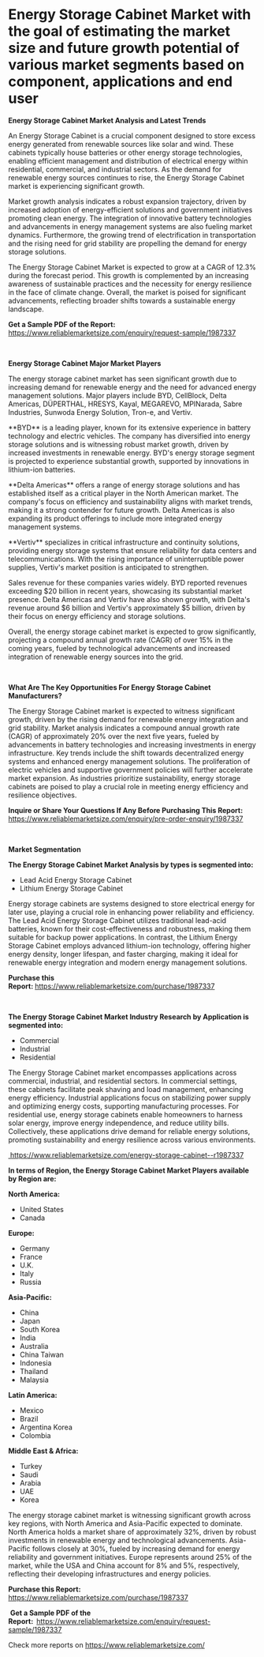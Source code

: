 <p><h1>Energy Storage Cabinet​ Market with the goal of estimating the market size and future growth potential of various market segments based on component, applications and end user</h1></p><p><strong>Energy Storage Cabinet​ Market Analysis and Latest Trends</strong></p>
<p><p>An Energy Storage Cabinet is a crucial component designed to store excess energy generated from renewable sources like solar and wind. These cabinets typically house batteries or other energy storage technologies, enabling efficient management and distribution of electrical energy within residential, commercial, and industrial sectors. As the demand for renewable energy sources continues to rise, the Energy Storage Cabinet market is experiencing significant growth.</p><p>Market growth analysis indicates a robust expansion trajectory, driven by increased adoption of energy-efficient solutions and government initiatives promoting clean energy. The integration of innovative battery technologies and advancements in energy management systems are also fueling market dynamics. Furthermore, the growing trend of electrification in transportation and the rising need for grid stability are propelling the demand for energy storage solutions.</p><p>The Energy Storage Cabinet Market is expected to grow at a CAGR of 12.3% during the forecast period. This growth is complemented by an increasing awareness of sustainable practices and the necessity for energy resilience in the face of climate change. Overall, the market is poised for significant advancements, reflecting broader shifts towards a sustainable energy landscape.</p></p>
<p><strong>Get a Sample PDF of the Report:&nbsp;</strong> <a href="https://www.reliablemarketsize.com/enquiry/request-sample/1987337?utm_campaign=3194&utm_medium=2&utm_source=Github&utm_content=ia&utm_term=28032025&utm_id=energy-storage-cabinet">https://www.reliablemarketsize.com/enquiry/request-sample/1987337</a></p>
<p>&nbsp;</p>
<p><strong>Energy Storage Cabinet​ Major Market Players</strong></p>
<p><p>The energy storage cabinet market has seen significant growth due to increasing demand for renewable energy and the need for advanced energy management solutions. Major players include BYD, CellBlock, Delta Americas, DÜPERTHAL, HRESYS, Kayal, MEGAREVO, MPINarada, Sabre Industries, Sunwoda Energy Solution, Tron-e, and Vertiv.</p><p>**BYD** is a leading player, known for its extensive experience in battery technology and electric vehicles. The company has diversified into energy storage solutions and is witnessing robust market growth, driven by increased investments in renewable energy. BYD's energy storage segment is projected to experience substantial growth, supported by innovations in lithium-ion batteries.</p><p>**Delta Americas** offers a range of energy storage solutions and has established itself as a critical player in the North American market. The company's focus on efficiency and sustainability aligns with market trends, making it a strong contender for future growth. Delta Americas is also expanding its product offerings to include more integrated energy management systems.</p><p>**Vertiv** specializes in critical infrastructure and continuity solutions, providing energy storage systems that ensure reliability for data centers and telecommunications. With the rising importance of uninterruptible power supplies, Vertiv's market position is anticipated to strengthen.</p><p>Sales revenue for these companies varies widely. BYD reported revenues exceeding $20 billion in recent years, showcasing its substantial market presence. Delta Americas and Vertiv have also shown growth, with Delta's revenue around $6 billion and Vertiv's approximately $5 billion, driven by their focus on energy efficiency and storage solutions.</p><p>Overall, the energy storage cabinet market is expected to grow significantly, projecting a compound annual growth rate (CAGR) of over 15% in the coming years, fueled by technological advancements and increased integration of renewable energy sources into the grid.</p></p>
<p>&nbsp;</p>
<p><strong>What Are The Key Opportunities For Energy Storage Cabinet​ Manufacturers?</strong></p>
<p><p>The Energy Storage Cabinet market is expected to witness significant growth, driven by the rising demand for renewable energy integration and grid stability. Market analysis indicates a compound annual growth rate (CAGR) of approximately 20% over the next five years, fueled by advancements in battery technologies and increasing investments in energy infrastructure. Key trends include the shift towards decentralized energy systems and enhanced energy management solutions. The proliferation of electric vehicles and supportive government policies will further accelerate market expansion. As industries prioritize sustainability, energy storage cabinets are poised to play a crucial role in meeting energy efficiency and resilience objectives.</p></p>
<p><strong>Inquire or Share Your Questions If Any Before Purchasing This Report:</strong> <a href="https://www.reliablemarketsize.com/enquiry/pre-order-enquiry/1987337?utm_campaign=3194&utm_medium=2&utm_source=Github&utm_content=ia&utm_term=28032025&utm_id=energy-storage-cabinet">https://www.reliablemarketsize.com/enquiry/pre-order-enquiry/1987337</a></p>
<p>&nbsp;</p>
<p><strong>Market Segmentation</strong></p>
<p><strong>The Energy Storage Cabinet​ Market Analysis by types is segmented into:</strong></p>
<p><ul><li>Lead Acid Energy Storage Cabinet​</li><li>Lithium Energy Storage Cabinet​</li></ul></p>
<p><p>Energy storage cabinets are systems designed to store electrical energy for later use, playing a crucial role in enhancing power reliability and efficiency. The Lead Acid Energy Storage Cabinet utilizes traditional lead-acid batteries, known for their cost-effectiveness and robustness, making them suitable for backup power applications. In contrast, the Lithium Energy Storage Cabinet employs advanced lithium-ion technology, offering higher energy density, longer lifespan, and faster charging, making it ideal for renewable energy integration and modern energy management solutions.</p></p>
<p><strong>Purchase this Report:&nbsp;</strong><a href="https://www.reliablemarketsize.com/purchase/1987337?utm_campaign=3194&utm_medium=2&utm_source=Github&utm_content=ia&utm_term=28032025&utm_id=energy-storage-cabinet">https://www.reliablemarketsize.com/purchase/1987337</a></p>
<p>&nbsp;</p>
<p><strong>The Energy Storage Cabinet​ Market Industry Research by Application is segmented into:</strong></p>
<p><ul><li>Commercial</li><li>Industrial</li><li>Residential</li></ul></p>
<p><p>The Energy Storage Cabinet market encompasses applications across commercial, industrial, and residential sectors. In commercial settings, these cabinets facilitate peak shaving and load management, enhancing energy efficiency. Industrial applications focus on stabilizing power supply and optimizing energy costs, supporting manufacturing processes. For residential use, energy storage cabinets enable homeowners to harness solar energy, improve energy independence, and reduce utility bills. Collectively, these applications drive demand for reliable energy solutions, promoting sustainability and energy resilience across various environments.</p></p>
<p><a href="https://www.reliablemarketsize.com/energy-storage-cabinet--r1987337?utm_campaign=3194&utm_medium=2&utm_source=Github&utm_content=ia&utm_term=28032025&utm_id=energy-storage-cabinet">&nbsp;https://www.reliablemarketsize.com/energy-storage-cabinet--r1987337</a></p>
<p><strong>In terms of Region, the Energy Storage Cabinet​ Market Players available by Region are:</strong></p>
<p>
    <p> <strong> North America: </strong>
        <ul>
            <li>United States</li>
            <li>Canada</li>
        </ul>
        </p> 
    <p> <strong> Europe: </strong>
        <ul>
            <li>Germany</li>
            <li>France</li>
            <li>U.K.</li>
            <li>Italy</li>
            <li>Russia</li>
        </ul>
        </p> 
    <p> <strong> Asia-Pacific: </strong>
        <ul>
            <li>China</li>
            <li>Japan</li>
            <li>South Korea</li>
            <li>India</li>
            <li>Australia</li>
            <li>China Taiwan</li>
            <li>Indonesia</li>
            <li>Thailand</li>
            <li>Malaysia</li>
        </ul>
        </p> 
    <p> <strong> Latin America: </strong>
        <ul>
            <li>Mexico</li>
            <li>Brazil</li>
            <li>Argentina Korea</li>
            <li>Colombia</li>
        </ul>
        </p> 
    <p> <strong> Middle East & Africa: </strong>
        <ul>
            <li>Turkey</li>
            <li>Saudi</li>
            <li>Arabia</li>
            <li>UAE</li>
            <li>Korea</li>
        </ul>
    </p>
    </p>
<p><p>The energy storage cabinet market is witnessing significant growth across key regions, with North America and Asia-Pacific expected to dominate. North America holds a market share of approximately 32%, driven by robust investments in renewable energy and technological advancements. Asia-Pacific follows closely at 30%, fueled by increasing demand for energy reliability and government initiatives. Europe represents around 25% of the market, while the USA and China account for 8% and 5%, respectively, reflecting their developing infrastructures and energy policies.</p></p>
<p><strong>Purchase this Report: </strong><a href="https://www.reliablemarketsize.com/purchase/1987337?utm_campaign=3194&utm_medium=2&utm_source=Github&utm_content=ia&utm_term=28032025&utm_id=energy-storage-cabinet">https://www.reliablemarketsize.com/purchase/1987337</a></p>
<p>&nbsp;<strong>Get a Sample PDF of the Report:&nbsp;&nbsp;</strong><a href="https://www.reliablemarketsize.com/enquiry/request-sample/1987337?utm_campaign=3194&utm_medium=2&utm_source=Github&utm_content=ia&utm_term=28032025&utm_id=energy-storage-cabinet">https://www.reliablemarketsize.com/enquiry/request-sample/1987337</a></p>
<p><strong></strong></p>
<p>Check more reports on <a href="https://www.reliablemarketsize.com/?utm_campaign=3194&utm_medium=2&utm_source=Github&utm_content=ia&utm_term=28032025&utm_id=energy-storage-cabinet">https://www.reliablemarketsize.com/</a></p>